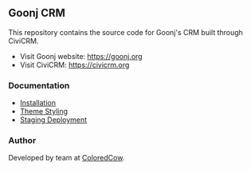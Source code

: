## Goonj CRM
This repository contains the source code for Goonj's CRM built through CiviCRM.

- Visit Goonj website: https://goonj.org
- Visit CiviCRM: https://civicrm.org

### Documentation
- [Installation](./docs/installation.md)
- [Theme Styling](./docs/theme-styling.md)
- [Staging Deployment](./docs/deployment.md)

### Author
Developed by team at [ColoredCow](https://coloredcow.com).
